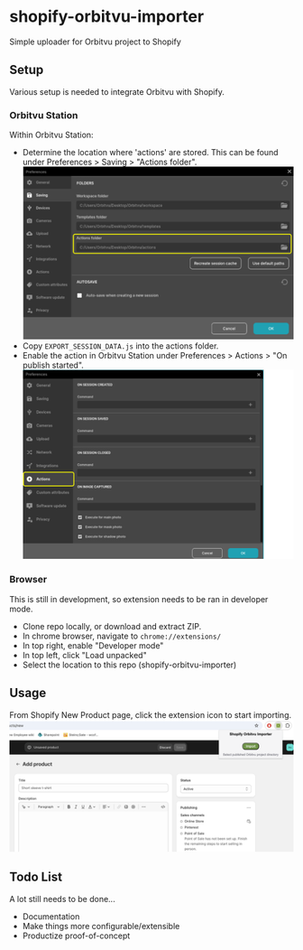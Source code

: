 # shopify-orbitvu-importer
Simple uploader for Orbitvu project to Shopify

## Setup
Various setup is needed to integrate Orbitvu with Shopify.

### Orbitvu Station
Within Orbitvu Station:
- Determine the location where 'actions' are stored. This can be found under Preferences > Saving > "Actions folder".
![pref_saving](docs/images/pref_saving.png)
- Copy `EXPORT_SESSION_DATA.js` into the actions folder.
- Enable the action in Orbitvu Station under Preferences > Actions > "On publish started".
![pref_actions](docs/images/pref_actions.png)

### Browser
This is still in development, so extension needs to be ran in developer mode.

- Clone repo locally, or download and extract ZIP.
- In chrome browser, navigate to `chrome://extensions/`
- In top right, enable "Developer mode"
- In top left, click "Load unpacked"
- Select the location to this repo (shopify-orbitvu-importer)

## Usage
From Shopify New Product page, click the extension icon to start importing.
![ext_popup](docs/images/ext_popup.png)

## Todo List
A lot still needs to be done...
- Documentation
- Make things more configurable/extensible
- Productize proof-of-concept

